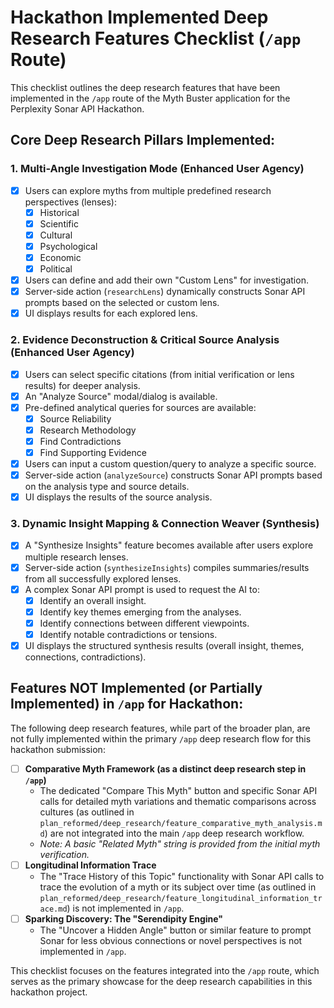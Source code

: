 # Hackathon Implemented Deep Research Features Checklist (`/app` Route)

This checklist outlines the deep research features that have been implemented in the `/app` route of the Myth Buster application for the Perplexity Sonar API Hackathon.

## Core Deep Research Pillars Implemented:

### 1. Multi-Angle Investigation Mode (Enhanced User Agency)
-   [x] Users can explore myths from multiple predefined research perspectives (lenses):
    -   [x] Historical
    -   [x] Scientific
    -   [x] Cultural
    -   [x] Psychological
    -   [x] Economic
    -   [x] Political
-   [x] Users can define and add their own "Custom Lens" for investigation.
-   [x] Server-side action (`researchLens`) dynamically constructs Sonar API prompts based on the selected or custom lens.
-   [x] UI displays results for each explored lens.

### 2. Evidence Deconstruction & Critical Source Analysis (Enhanced User Agency)
-   [x] Users can select specific citations (from initial verification or lens results) for deeper analysis.
-   [x] An "Analyze Source" modal/dialog is available.
-   [x] Pre-defined analytical queries for sources are available:
    -   [x] Source Reliability
    -   [x] Research Methodology
    -   [x] Find Contradictions
    -   [x] Find Supporting Evidence
-   [x] Users can input a custom question/query to analyze a specific source.
-   [x] Server-side action (`analyzeSource`) constructs Sonar API prompts based on the analysis type and source details.
-   [x] UI displays the results of the source analysis.

### 3. Dynamic Insight Mapping & Connection Weaver (Synthesis)
-   [x] A "Synthesize Insights" feature becomes available after users explore multiple research lenses.
-   [x] Server-side action (`synthesizeInsights`) compiles summaries/results from all successfully explored lenses.
-   [x] A complex Sonar API prompt is used to request the AI to:
    -   [x] Identify an overall insight.
    -   [x] Identify key themes emerging from the analyses.
    -   [x] Identify connections between different viewpoints.
    -   [x] Identify notable contradictions or tensions.
-   [x] UI displays the structured synthesis results (overall insight, themes, connections, contradictions).

## Features NOT Implemented (or Partially Implemented) in `/app` for Hackathon:

The following deep research features, while part of the broader plan, are not fully implemented within the primary `/app` deep research flow for this hackathon submission:

-   [ ] **Comparative Myth Framework (as a distinct deep research step in `/app`)**
    -   The dedicated "Compare This Myth" button and specific Sonar API calls for detailed myth variations and thematic comparisons across cultures (as outlined in `plan_reformed/deep_research/feature_comparative_myth_analysis.md`) are not integrated into the main `/app` deep research workflow.
    -   *Note: A basic "Related Myth" string is provided from the initial myth verification.*
-   [ ] **Longitudinal Information Trace**
    -   The "Trace History of this Topic" functionality with Sonar API calls to trace the evolution of a myth or its subject over time (as outlined in `plan_reformed/deep_research/feature_longitudinal_information_trace.md`) is not implemented in `/app`.
-   [ ] **Sparking Discovery: The "Serendipity Engine"**
    -   The "Uncover a Hidden Angle" button or similar feature to prompt Sonar for less obvious connections or novel perspectives is not implemented in `/app`.

This checklist focuses on the features integrated into the `/app` route, which serves as the primary showcase for the deep research capabilities in this hackathon project.